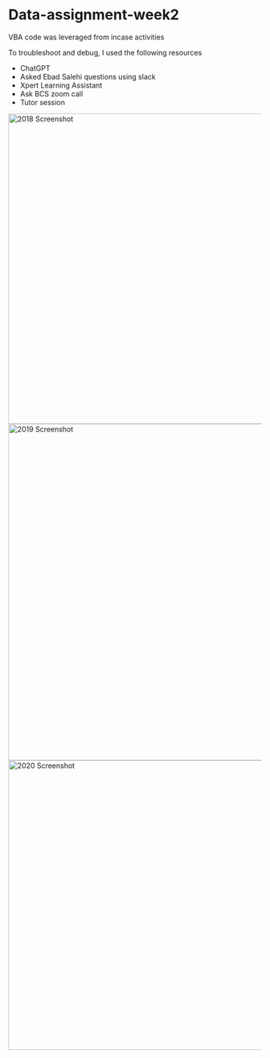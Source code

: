 # Data-assignment-week2
VBA code was leveraged from incase activities

To troubleshoot and debug, I used the following resources
- ChatGPT
- Asked Ebad Salehi questions using slack
- Xpert Learning Assistant
- Ask BCS zoom call
- Tutor session
<img width="618" alt="2018 Screenshot" src="https://github.com/L-Tren/Data-assignment-week2/assets/150787223/063a7bbd-7b6b-4630-8635-794b3a905cf2">
<img width="670" alt="2019 Screenshot" src="https://github.com/L-Tren/Data-assignment-week2/assets/150787223/610da412-bc4c-4a22-ba6a-e2bdc391a8b7">
<img width="577" alt="2020 Screenshot" src="https://github.com/L-Tren/Data-assignment-week2/assets/150787223/43c255d9-c41f-4a56-a071-0ca620b76c4b">


